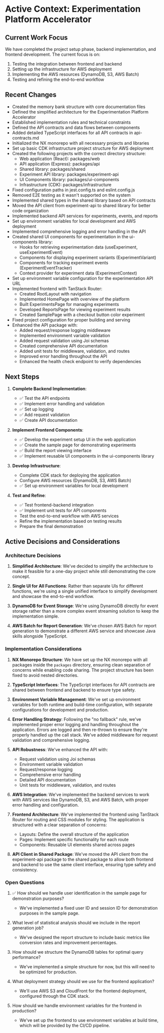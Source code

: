 # Active Context: Experimentation Platform Accelerator

## Current Work Focus

We have completed the project setup phase, backend implementation, and frontend development. The current focus is on:

1. Testing the integration between frontend and backend
2. Setting up the infrastructure for AWS deployment
3. Implementing the AWS resources (DynamoDB, S3, AWS Batch)
4. Testing and refining the end-to-end workflow

## Recent Changes

- Created the memory bank structure with core documentation files
- Defined the simplified architecture for the Experimentation Platform Accelerator
- Established implementation rules and technical constraints
- Defined the API contracts and data flows between components
- Added detailed TypeScript interfaces for all API contracts in api-contracts.md
- Initialized the NX monorepo with all necessary projects and libraries
- Set up basic CDK infrastructure project structure for AWS deployment
- Created the following projects with the correct directory structure:
  - Web application (React): packages/web
  - API application (Express): packages/api
  - Shared library: packages/shared
  - Experiment API library: packages/experiment-api
  - UI Components library: packages/ui-components
  - Infrastructure (CDK): packages/infrastructure
- Fixed configuration paths in jest.config.ts and eslint.config.js
- Removed E2E testing as it wasn't supported on the system
- Implemented shared types in the shared library based on API contracts
- Moved the API client from experiment-api to shared library for better code organization
- Implemented backend API services for experiments, events, and reports
- Set up environment variables for local development and AWS deployment
- Implemented comprehensive logging and error handling in the API
- Created shared UI components for experimentation in the ui-components library:
  - Hooks for retrieving experimentation data (useExperiment, useExperimentEvent)
  - Components for displaying experiment variants (ExperimentVariant)
  - Components for tracking experiment events (ExperimentEventTracker)
  - Context provider for experiment data (ExperimentContext)
- Set up environment variable configuration for the experimentation API URL
- Implemented frontend with TanStack Router:
  - Created RootLayout with navigation
  - Implemented HomePage with overview of the platform
  - Built ExperimentsPage for managing experiments
  - Developed ReportsPage for viewing experiment results
  - Created SamplePage with a checkout button color experiment
- Fixed project configuration for proper building and serving
- Enhanced the API package with:
  - Added request/response logging middleware
  - Implemented environment variable validation
  - Added request validation using Joi schemas
  - Created comprehensive API documentation
  - Added unit tests for middleware, validation, and routes
  - Improved error handling throughout the API
  - Enhanced the health check endpoint to verify dependencies

## Next Steps

1. **Complete Backend Implementation**:
   - ✅ Test the API endpoints
   - ✅ Implement error handling and validation
   - ✅ Set up logging
   - ✅ Add request validation
   - ✅ Create API documentation

2. **Implement Frontend Components**:
   - ✅ Develop the experiment setup UI in the web application
   - ✅ Create the sample page for demonstrating experiments
   - ✅ Build the report viewing interface
   - ✅ Implement reusable UI components in the ui-components library

3. **Develop Infrastructure**:
   - Complete CDK stack for deploying the application
   - Configure AWS resources (DynamoDB, S3, AWS Batch)
   - ✅ Set up environment variables for local development

4. **Test and Refine**:
   - ✅ Test frontend-backend integration
   - ✅ Implement unit tests for API components
   - Test the end-to-end workflow with AWS services
   - Refine the implementation based on testing results
   - Prepare the final demonstration

## Active Decisions and Considerations

### Architecture Decisions

1. **Simplified Architecture**: We've decided to simplify the architecture to make it feasible for a one-day project while still demonstrating the core concept.

2. **Single UI for All Functions**: Rather than separate UIs for different functions, we're using a single unified interface to simplify development and showcase the end-to-end workflow.

3. **DynamoDB for Event Storage**: We're using DynamoDB directly for event storage rather than a more complex event streaming solution to keep the implementation simple.

4. **AWS Batch for Report Generation**: We've chosen AWS Batch for report generation to demonstrate a different AWS service and showcase Java skills alongside TypeScript.

### Implementation Considerations

1. **NX Monorepo Structure**: We have set up the NX monorepo with all packages inside the `packages` directory, ensuring clean separation of concerns while enabling code sharing. The project structure has been fixed to avoid nested directories.

2. **TypeScript Interfaces**: The TypeScript interfaces for API contracts are shared between frontend and backend to ensure type safety.

3. **Environment Variable Management**: We've set up environment variables for both runtime and build-time configuration, with separate configurations for development and production.

4. **Error Handling Strategy**: Following the "no fallback" rule, we've implemented proper error logging and handling throughout the application. Errors are logged and then re-thrown to ensure they're properly handled up the call stack. We've added middleware for request validation and comprehensive logging.

5. **API Robustness**: We've enhanced the API with:
   - Request validation using Joi schemas
   - Environment variable validation
   - Request/response logging
   - Comprehensive error handling
   - Detailed API documentation
   - Unit tests for middleware, validation, and routes

6. **AWS Integration**: We've implemented the backend services to work with AWS services like DynamoDB, S3, and AWS Batch, with proper error handling and configuration.

6. **Frontend Architecture**: We've implemented the frontend using TanStack Router for routing and CSS modules for styling. The application is structured with a clear separation of concerns:
   - Layouts: Define the overall structure of the application
   - Pages: Implement specific functionality for each route
   - Components: Reusable UI elements shared across pages

7. **API Client in Shared Package**: We've moved the API client from the experiment-api package to the shared package to allow both frontend and backend to use the same client interface, ensuring type safety and consistency.

### Open Questions

1. ✅ How should we handle user identification in the sample page for demonstration purposes?
   - We've implemented a fixed user ID and session ID for demonstration purposes in the sample page.

2. What level of statistical analysis should we include in the report generation job?
   - We've designed the report structure to include basic metrics like conversion rates and improvement percentages.

3. How should we structure the DynamoDB tables for optimal query performance?
   - We've implemented a simple structure for now, but this will need to be optimized for production.

4. What deployment strategy should we use for the frontend application?
   - We'll use AWS S3 and CloudFront for the frontend deployment, configured through the CDK stack.

5. How should we handle environment variables for the frontend in production?
   - We've set up the frontend to use environment variables at build time, which will be provided by the CI/CD pipeline.